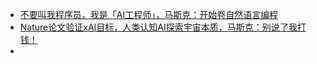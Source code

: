- [不要叫我程序员，我是「AI工程师」，马斯克：开始卷自然语言编程](https://mp.weixin.qq.com/s?__biz=MzU1NTUxNTM0Mg==&mid=2247547508&idx=1&sn=ae4cdb1a579b037a64dfc748610620c5&chksm=fbd156d5cca6dfc380723ccad51ddb6180ed4b885f13cbfc08ed7d338d7c173ca248343c2b15&scene=132#wechat_redirect)
- [Nature论文验证xAI目标，人类认知AI探索宇宙本质，马斯克：别说了我打钱！](https://mp.weixin.qq.com/s/Iy4FabYfThXnO-j8Jalv1g)
-